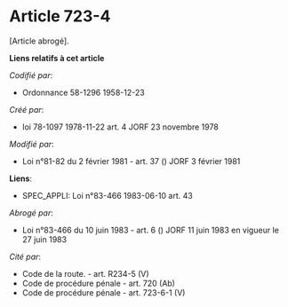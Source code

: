 # Article 723-4

[Article abrogé].

**Liens relatifs à cet article**

_Codifié par_:

  - Ordonnance 58-1296 1958-12-23

_Créé par_:

  - loi 78-1097 1978-11-22 art. 4 JORF 23 novembre 1978

_Modifié par_:

  - Loi n°81-82 du 2 février 1981 - art. 37 () JORF 3 février 1981

**Liens**:

  - SPEC_APPLI: Loi n°83-466 1983-06-10 art. 43

_Abrogé par_:

  - Loi n°83-466 du 10 juin 1983 - art. 6 () JORF 11 juin 1983 en vigueur le 27 juin 1983

_Cité par_:

  - Code de la route. - art. R234-5 (V)
  - Code de procédure pénale - art. 720 (Ab)
  - Code de procédure pénale - art. 723-6-1 (V)
